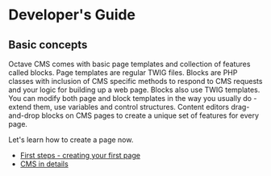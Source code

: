 Developer's Guide
=================

## Basic concepts

Octave CMS comes with basic page templates and collection of features called blocks. 
Page templates are regular TWIG files. 
Blocks are PHP classes with inclusion of CMS specific methods to respond to CMS requests and your logic for building up a web page. 
Blocks also use TWIG templates. You can modify both page and block templates in the way you usually do - extend them, use variables and control structures.
Content editors drag-and-drop blocks on CMS pages to create a unique set of features for every page.

Let's learn how to create a page now.

* [First steps - creating your first page](/docs/developers-guide/first-steps.md)
* [CMS in details](/docs/developers-guide/cms-in-details.md)
